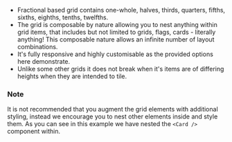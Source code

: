 * Fractional based grid contains one-whole, halves, thirds, quarters, fifths, sixths, eighths, tenths, twelfths.
* The grid is composable by nature allowing you to nest anything within grid items, that includes but not limited
to grids, flags, cards - literally anything!  This composable nature allows an infinite number of layout combinations.
* It's fully responsive and highly customisable as the provided options here demonstrate.
* Unlike some other grids it does not break when it's items are of differing heights when they are intended to tile.

### Note
It is not recommended that you augment the grid elements with additional styling, instead we encourage you to nest
other elements inside and style them.  As you can see in this example we have nested the `<Card />` component within.